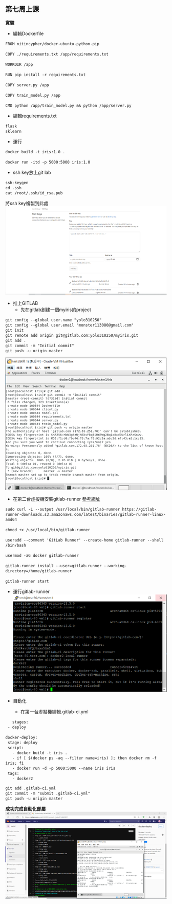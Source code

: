 ## 第七周上課

**實驗**  
- 編輯Dockerfile
```
FROM nitincypher/docker-ubuntu-python-pip

COPY ./requirements.txt /app/requirements.txt

WORKDIR /app

RUN pip install -r requirements.txt

COPY server.py /app

COPY train_model.py /app

CMD python /app/train_model.py && python /app/server.py
```
- 編輯requirements.txt
```
flask
sklearn
```
- 運行
```
docker build -t iris:1.0 .

docker run -itd -p 5000:5000 iris:1.0
```

- ssh key放上git lab
```
ssh-keygen
cd .ssh
cat /root/.ssh/id_rsa.pub
```
將ssh key複製到此處
![1](1.PNG)

- 推上GITLAB
    - 先在gitlab創建一個myiris的project
```
git config --global user.name "yolo310250"
git config --global user.email "monster113080@gmail.com"
git init
git remote add origin git@gitlab.com:yolo310250/myiris.git
git add .
git commit -m "Initial commit"
git push -u origin master
```
![2](2.PNG)
- 在第二台虛擬機安裝gitlab-runner
[參考網址](https://docs.gitlab.com/runner/install/linux-manually.html)  
```
sudo curl -L --output /usr/local/bin/gitlab-runner https://gitlab-runner-downloads.s3.amazonaws.com/latest/binaries/gitlab-runner-linux-amd64

chmod +x /usr/local/bin/gitlab-runner

useradd --comment 'GitLab Runner' --create-home gitlab-runner --shell /bin/bash

usermod -aG docker gitlab-runner

gitlab-runner install --user=gitlab-runner --working-directory=/home/gitlab-runner

gitlab-runner start
```
- 運行gitlab-runner
![3](3.PNG)

- 自動化  
    - 在第一台虛擬機編輯.gitlab-ci.yml
 ```
    stages:
  - deploy

docker-deploy:
  stage: deploy
  script: 
    - docker build -t iris .
    - if [ $(docker ps -aq --filter name=iris) ]; then docker rm -f iris; fi
    - docker run -d -p 5000:5000 --name iris iris
  tags:
    - docker2
```
```
git add .gitlab-ci.yml
git commit -m "submit .gitlab-ci.yml"
git push -u origin master
```

**成功完成自動化部屬**
![4](4.PNG)
